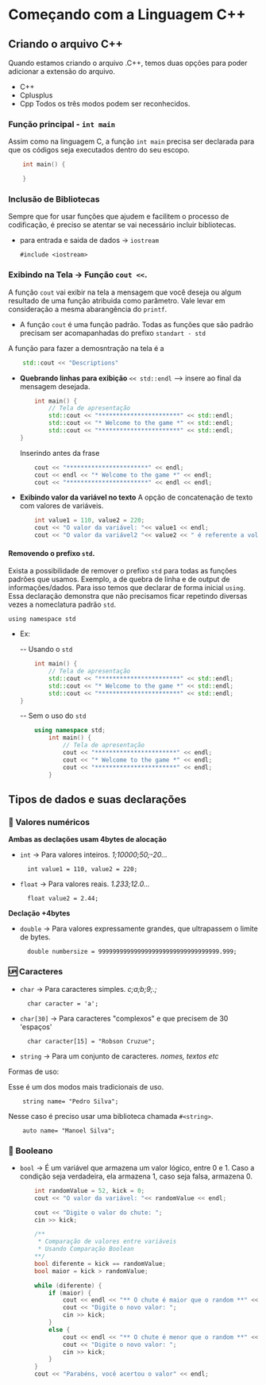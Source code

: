 # Começando com a Linguagem C++

## Criando o arquivo C++
Quando estamos criando o arquivo .C++, temos duas opções para poder adicionar a extensão do arquivo.
- C++
- Cplusplus
- Cpp
Todos os três modos podem ser reconhecidos.

### Função principal - `int main` 
Assim como na linguagem C, a função `int main` precisa ser declarada para que os códigos seja executados dentro do seu escopo.
```Cpp
    int main() {

    }
```
### Inclusão de Bibliotecas
Sempre que for usar funções que ajudem e facilitem o processo de codificação, é preciso se atentar se vai necessário incluir bibliotecas.

* para entrada e saida de dados -> `iostream`

    `#include <iostream>`
### Exibindo na Tela -> Função `cout <<`.
A função `cout` vai exibir na tela a mensagem que você deseja ou algum resultado de uma função atribuida como parâmetro. Vale levar em consideração a mesma abarangência do `printf`.
- A função `cout` é uma função padrão. Todas as funções que são padrão precisam ser acomapanhadas do prefixo `standart - std`

A função para fazer a demosntração na tela é a

```Cpp
    std::cout << "Descriptions"
```
* **Quebrando linhas para exibição**
    `<< std::endl` --> insere ao final da mensagem desejada.
    ```Cpp
        int main() {
            // Tela de apresentação
            std::cout << "***********************" << std::endl;
            std::cout << "* Welcome to the game *" << std::endl;
            std::cout << "***********************" << std::endl;
    }
    ```

    Inserindo antes da frase
    ```Cpp
        cout << "***********************" << endl;
        cout << endl << "* Welcome to the game *" << endl;
        cout << "***********************" << endl << endl;
    ```

* **Exibindo valor da variável no texto**
    A opção de concatenação de texto com valores de variáveis.
    ```Cpp
        int value1 = 110, value2 = 220;
        cout << "O valor da variável: "<< value1 << endl;
        cout << "O valor da variável2 "<< value2 << " é referente a voltagem." << endl;
    ```

#### Removendo o prefixo `std`.
Exista a possibilidade de remover o prefixo `std` para todas as funções padrões que usamos. Exemplo, a de quebra de linha e de output de informações/dados. Para isso temos que declarar de forma inicial `using`. Essa declaração demonstra que não precisamos ficar repetindo diversas vezes a nomeclatura padrão `std`.
    
    using namespace std
- Ex:

    -- Usando o `std`
    ```Cpp
        int main() {
            // Tela de apresentação
            std::cout << "***********************" << std::endl;
            std::cout << "* Welcome to the game *" << std::endl;
            std::cout << "***********************" << std::endl;
    }
    ```
    -- Sem o uso do `std`
    ```Cpp
        using namespace std;
            int main() {
                // Tela de apresentação
                cout << "***********************" << endl;
                cout << "* Welcome to the game *" << endl;
                cout << "***********************" << endl;
            }
    ```

## Tipos de dados e suas declarações

### 🔢 Valores numéricos

**Ambas as declações usam 4bytes de alocação**

* `int` -> Para valores inteiros. *1;10000;50;-20...*

        int value1 = 110, value2 = 220;

* `float` -> Para valores reais. *1.233;12.0...*

        float value2 = 2.44;

**Declação +4bytes**

* `double` -> Para valores expressamente grandes, que ultrapassem o limite de bytes.

        double numbersize = 9999999999999999999999999999999999.999;

### 🆙 Caracteres

* `char` -> Para caracteres simples. *c;a;b;9;.;*

        char caracter = 'a';

* `char[30]` -> Para caracteres "complexos" e que precisem de 30 'espaços'

        char caracter[15] = "Robson Cruzue";

* `string` -> Para um conjunto de caracteres. *nomes, textos etc*

Formas de uso:

Esse é um dos modos mais tradicionais de uso.

        string name= "Pedro Silva";

Nesse caso é preciso usar uma biblioteca chamada `#<string>`.

        auto name= "Manoel Silva";

### 🔢 Booleano

* `bool` -> É um variável que armazena um valor lógico, entre 0 e 1. Caso a condição seja verdadeira, ela armazena 1, caso seja falsa, armazena 0.

    ```Cpp
        int randomValue = 52, kick = 0;
        cout << "O valor da variável: "<< randomValue << endl;

        cout << "Digite o valor do chute: ";
        cin >> kick;

        /**
         * Comparação de valores entre variáveis
         * Usando Comparação Boolean
        **/
        bool diferente = kick == randomValue;
        bool maior = kick > randomValue;

        while (diferente) {
            if (maior) {
                cout << endl << "** O chute é maior que o random **" << endl;
                cout << "Digite o novo valor: ";
                cin >> kick;
            }
            else {
                cout << endl << "** O chute é menor que o random **" << endl;
                cout << "Digite o novo valor: ";
                cin >> kick;
            }
        }   
        cout << "Parabéns, você acertou o valor" << endl;
    ```